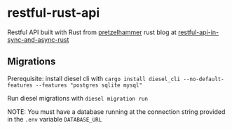 # restful-rust-api

Restful API built with Rust from [pretzelhammer](https://github.com/pretzelhammer) rust blog at [restful-api-in-sync-and-async-rust](https://github.com/pretzelhammer/rust-blog/blob/master/posts/restful-api-in-sync-and-async-rust.md)

## Migrations

Prerequisite: install diesel cli with `cargo install diesel_cli --no-default-features --features "postgres sqlite mysql"`

Run diesel migrations with `diesel migration run`

NOTE: You must have a database running at the connection string provided in the `.env` variable `DATABASE_URL`
